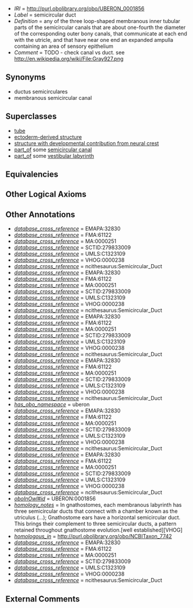 * *IRI* = http://purl.obolibrary.org/obo/UBERON_0001856
 * *Label* = semicircular duct
 * *Definition* = any of the three loop-shaped membranous inner tubular parts of the semicircular canals that are about one-fourth the diameter of the corresponding outer bony canals, that communicate at each end with the utricle, and that have near one end an expanded ampulla containing an area of sensory epithelium
 * *Comment* = TODO - check canal vs duct. see http://en.wikipedia.org/wiki/File:Gray927.png

## Synonyms

 * ductus semicirculares
 * membranous semicircular canal

## Superclasses

 * [tube](../../UBERON/25/UBERON_0000025.md)
 * [ectoderm-derived structure](../../UBERON/21/UBERON_0004121.md)
 * [structure with developmental contribution from neural crest](../../UBERON/14/UBERON_0010314.md)
 * [part_of](../../BFO/50/BFO_0000050.md) some [semicircular canal](../../UBERON/40/UBERON_0001840.md)
 * [part_of](../../BFO/50/BFO_0000050.md) some [vestibular labyrinth](../../UBERON/62/UBERON_0001862.md)

## Equivalencies


## Other Logical Axioms


## Other Annotations

 * *[database_cross_reference](../../ef/oboInOwl#hasDbXref.md)* = EMAPA:32830
 * *[database_cross_reference](../../ef/oboInOwl#hasDbXref.md)* = FMA:61122
 * *[database_cross_reference](../../ef/oboInOwl#hasDbXref.md)* = MA:0000251
 * *[database_cross_reference](../../ef/oboInOwl#hasDbXref.md)* = SCTID:279833009
 * *[database_cross_reference](../../ef/oboInOwl#hasDbXref.md)* = UMLS:C1323109
 * *[database_cross_reference](../../ef/oboInOwl#hasDbXref.md)* = VHOG:0000238
 * *[database_cross_reference](../../ef/oboInOwl#hasDbXref.md)* = ncithesaurus:Semicircular_Duct
 * *[database_cross_reference](../../ef/oboInOwl#hasDbXref.md)* = EMAPA:32830
 * *[database_cross_reference](../../ef/oboInOwl#hasDbXref.md)* = FMA:61122
 * *[database_cross_reference](../../ef/oboInOwl#hasDbXref.md)* = MA:0000251
 * *[database_cross_reference](../../ef/oboInOwl#hasDbXref.md)* = SCTID:279833009
 * *[database_cross_reference](../../ef/oboInOwl#hasDbXref.md)* = UMLS:C1323109
 * *[database_cross_reference](../../ef/oboInOwl#hasDbXref.md)* = VHOG:0000238
 * *[database_cross_reference](../../ef/oboInOwl#hasDbXref.md)* = ncithesaurus:Semicircular_Duct
 * *[database_cross_reference](../../ef/oboInOwl#hasDbXref.md)* = EMAPA:32830
 * *[database_cross_reference](../../ef/oboInOwl#hasDbXref.md)* = FMA:61122
 * *[database_cross_reference](../../ef/oboInOwl#hasDbXref.md)* = MA:0000251
 * *[database_cross_reference](../../ef/oboInOwl#hasDbXref.md)* = SCTID:279833009
 * *[database_cross_reference](../../ef/oboInOwl#hasDbXref.md)* = UMLS:C1323109
 * *[database_cross_reference](../../ef/oboInOwl#hasDbXref.md)* = VHOG:0000238
 * *[database_cross_reference](../../ef/oboInOwl#hasDbXref.md)* = ncithesaurus:Semicircular_Duct
 * *[database_cross_reference](../../ef/oboInOwl#hasDbXref.md)* = EMAPA:32830
 * *[database_cross_reference](../../ef/oboInOwl#hasDbXref.md)* = FMA:61122
 * *[database_cross_reference](../../ef/oboInOwl#hasDbXref.md)* = MA:0000251
 * *[database_cross_reference](../../ef/oboInOwl#hasDbXref.md)* = SCTID:279833009
 * *[database_cross_reference](../../ef/oboInOwl#hasDbXref.md)* = UMLS:C1323109
 * *[database_cross_reference](../../ef/oboInOwl#hasDbXref.md)* = VHOG:0000238
 * *[database_cross_reference](../../ef/oboInOwl#hasDbXref.md)* = ncithesaurus:Semicircular_Duct
 * *[has_obo_namespace](../../ce/oboInOwl#hasOBONamespace.md)* = uberon
 * *[database_cross_reference](../../ef/oboInOwl#hasDbXref.md)* = EMAPA:32830
 * *[database_cross_reference](../../ef/oboInOwl#hasDbXref.md)* = FMA:61122
 * *[database_cross_reference](../../ef/oboInOwl#hasDbXref.md)* = MA:0000251
 * *[database_cross_reference](../../ef/oboInOwl#hasDbXref.md)* = SCTID:279833009
 * *[database_cross_reference](../../ef/oboInOwl#hasDbXref.md)* = UMLS:C1323109
 * *[database_cross_reference](../../ef/oboInOwl#hasDbXref.md)* = VHOG:0000238
 * *[database_cross_reference](../../ef/oboInOwl#hasDbXref.md)* = ncithesaurus:Semicircular_Duct
 * *[database_cross_reference](../../ef/oboInOwl#hasDbXref.md)* = EMAPA:32830
 * *[database_cross_reference](../../ef/oboInOwl#hasDbXref.md)* = FMA:61122
 * *[database_cross_reference](../../ef/oboInOwl#hasDbXref.md)* = MA:0000251
 * *[database_cross_reference](../../ef/oboInOwl#hasDbXref.md)* = SCTID:279833009
 * *[database_cross_reference](../../ef/oboInOwl#hasDbXref.md)* = UMLS:C1323109
 * *[database_cross_reference](../../ef/oboInOwl#hasDbXref.md)* = VHOG:0000238
 * *[database_cross_reference](../../ef/oboInOwl#hasDbXref.md)* = ncithesaurus:Semicircular_Duct
 * *[oboInOwl#id](../../id/oboInOwl#id.md)* = UBERON:0001856
 * *[homology_notes](../../UBPROP/03/UBPROP_0000003.md)* = In gnathostomes, each membranous labyrinth has three semicircular ducts that connect with a chamber known as the utriculus (...); Gnathostome ears have a horizontal semicircular duct. This brings their complement to three semicircular ducts, a pattern retained throughout gnathostome evolution.[well established][VHOG]
 * *[homologous_in](../../core#homologous/in/core#homologous_in.md)* = http://purl.obolibrary.org/obo/NCBITaxon_7742
 * *[database_cross_reference](../../ef/oboInOwl#hasDbXref.md)* = EMAPA:32830
 * *[database_cross_reference](../../ef/oboInOwl#hasDbXref.md)* = FMA:61122
 * *[database_cross_reference](../../ef/oboInOwl#hasDbXref.md)* = MA:0000251
 * *[database_cross_reference](../../ef/oboInOwl#hasDbXref.md)* = SCTID:279833009
 * *[database_cross_reference](../../ef/oboInOwl#hasDbXref.md)* = UMLS:C1323109
 * *[database_cross_reference](../../ef/oboInOwl#hasDbXref.md)* = VHOG:0000238
 * *[database_cross_reference](../../ef/oboInOwl#hasDbXref.md)* = ncithesaurus:Semicircular_Duct

## External Comments

